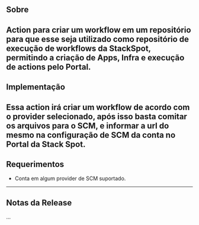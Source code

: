 ## Sobre
Action para criar um workflow em um repositório para que esse seja utilizado como repositório de execução de workflows da StackSpot,
permitindo a criação de Apps, Infra e execução de actions pelo Portal.
---
## Implementação
Essa action irá criar um workflow de acordo com o provider selecionado, após isso basta comitar os arquivos para o SCM, e
informar a url do mesmo na configuração de SCM da conta no Portal da Stack Spot.
---
## Requerimentos
- Conta em algum provider de SCM suportado.
---
## Notas da Release
...
